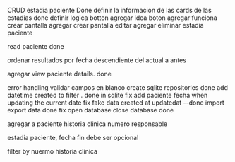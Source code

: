 CRUD estadia paciente Done
    definir la informacion de las cards de las estadias done
    definir logica botton agregar
        idea boton agregar funciona
    crear pantalla agregar
    crear pantalla editar 
    agregar eliminar estadia paciente 


read paciente done 


ordenar resultados por fecha  descendiente del actual a antes



agregar view paciente details. done 

error handling 
validar campos en blanco
create sqlite repositories done
add datetime created to filter . done in sqlite
fix add paciente fecha when updating the current date
fix fake data created at updatedat --done
import export data done 
fix open database close database done

agregar a paciente 
historia clinica numero
responsable

estadia paciente, 
fecha fin debe ser opcional

filter by nuermo historia clinica